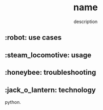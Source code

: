 <body>
  <div align="center">
    <img src="">
    <h1>name</h1>
    <p>description</p>
  </div>
  <h2>:robot: use cases</h2>
  <h2>:steam_locomotive: usage</h2>
  <h2>:honeybee: troubleshooting</h2>
  <h2>:jack_o_lantern: technology</h2>
  <p>python.</p>
</body>

